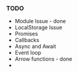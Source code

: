 ### TODO

- Module Issue - done
- LocalStorage Issue
- Promises
- Callbacks
- Async and Await
- Event loop
- Arrow functions - done
-
